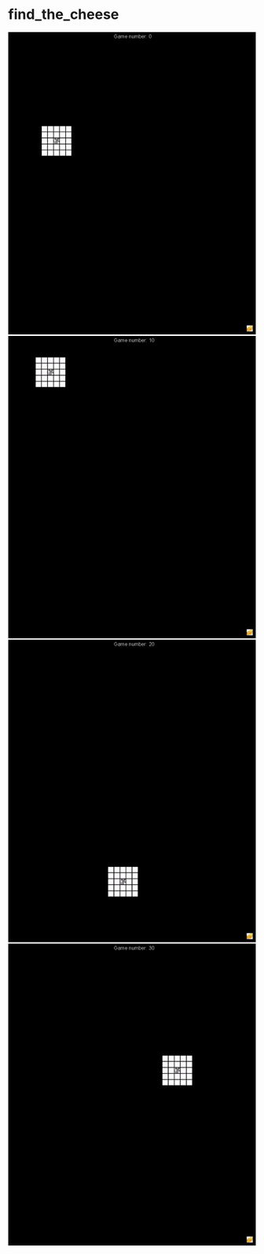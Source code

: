# find_the_cheese
 
![alt text](https://github.com/alexeygorskiy/find_the_cheese/blob/main/resources/game_0.gif)
![alt text](https://github.com/alexeygorskiy/find_the_cheese/blob/main/resources/game_10.gif)
![alt text](https://github.com/alexeygorskiy/find_the_cheese/blob/main/resources/game_20.gif)
![alt text](https://github.com/alexeygorskiy/find_the_cheese/blob/main/resources/game_30.gif)


